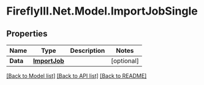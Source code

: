 # FireflyIII.Net.Model.ImportJobSingle
## Properties

Name | Type | Description | Notes
------------ | ------------- | ------------- | -------------
**Data** | [**ImportJob**](ImportJob.md) |  | [optional] 

[[Back to Model list]](../README.md#documentation-for-models) [[Back to API list]](../README.md#documentation-for-api-endpoints) [[Back to README]](../README.md)

